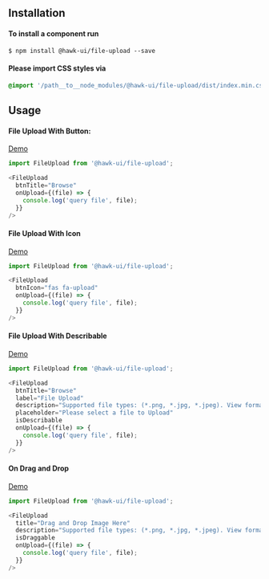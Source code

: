## Installation


#### To install a component run
`$ npm install @hawk-ui/file-upload --save`


#### Please import CSS styles via
```scss noeditor
@import '/path__to__node_modules/@hawk-ui/file-upload/dist/index.min.css
```


## Usage


#### File Upload With Button:
[Demo](https://hawk.wallnit.com/#!/FileUpload/1)
```js static
import FileUpload from '@hawk-ui/file-upload';
```
```js
<FileUpload
  btnTitle="Browse"
  onUpload={(file) => {
    console.log('query file', file);
  }}
/>
```


#### File Upload With Icon
[Demo](https://hawk.wallnit.com/#!/FileUpload/3)
```js static
import FileUpload from '@hawk-ui/file-upload';
```
```js
<FileUpload
  btnIcon="fas fa-upload"
  onUpload={(file) => {
    console.log('query file', file);
  }}
/>
```


#### File Upload With Describable
[Demo](https://hawk.wallnit.com/#!/FileUpload/5)
```js static
import FileUpload from '@hawk-ui/file-upload';
```
```js
<FileUpload
  btnTitle="Browse"
  label="File Upload"
  description="Supported file types: (*.png, *.jpg, *.jpeg). View format instructions."
  placeholder="Please select a file to Upload"
  isDescribable
  onUpload={(file) => {
    console.log('query file', file);
  }}
/>
```


#### On Drag and Drop
[Demo](https://hawk.wallnit.com/#!/FileUpload/7)
```js static
import FileUpload from '@hawk-ui/file-upload';
```
```js
<FileUpload
  title="Drag and Drop Image Here"
  description="Supported file types: (*.png, *.jpg, *.jpeg). View format instructions."
  isDraggable
  onUpload={(file) => {
    console.log('query file', file);
  }}
/>
```